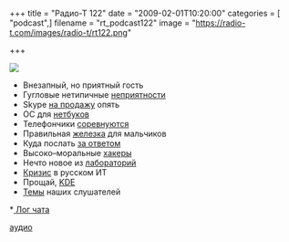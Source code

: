 +++
title = "Радио-Т 122"
date = "2009-02-01T10:20:00"
categories = [ "podcast",]
filename = "rt_podcast122"
image = "https://radio-t.com/images/radio-t/rt122.png"

+++

![](https://radio-t.com/images/radio-t/rt122.png)

- Внезапный, но приятный гость
- Гугловые нетипичные [неприятности](http://www.techcrunch.com/2009/01/31/google-flags-whole-internet-as-malware/)
- Skype [на продажу](http://business.compulenta.ru/398035/) опять
- ОС для [нетбуков](http://www.crunchgear.com/2009/01/30/intels-new-os-for-netbooks/)
- Телефончики [соревнуются](http://www.engadget.com/2009/01/29/days-to-1-million-the-smartphone-wars/)
- Правильная [железка](http://www.engadget.com/2009/01/28/buffalo-rolls-out-7-inch-usb-external-display/) для мальчиков
- Куда послать [за ответом](http://habrahabr.ru/blogs/google/50374/)
- Высоко–моральные [хакеры](http://habrahabr.ru/blogs/infosecurity/50590/)
- Нечто новое из [лабораторий](http://net.compulenta.ru/398323/)
- [Кризис](http://webplanet.ru/news/business/2009/01/30/it_shortering.html) в русском ИТ
- Прощай, [KDE](http://www.opennet.ru/opennews/art.shtml?num=19972)
- [Темы](http://radio-t.com/temi_dlja_vipuskov/temy-dlya-122/) наших слушателей


*[ Лог чата](http://chat.radio-t.com/logs/radio-t-122.html)

[аудио](https://cdn.radio-t.com/rt_podcast122.mp3)
<audio src="https://cdn.radio-t.com/rt_podcast122.mp3" preload="none"></audio>